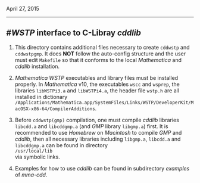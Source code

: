 April 27, 2015

--------------------------------------------------------
#*WSTP* interface to C-Libray *cddlib* 
--------------------------------------------------------

1. This directory contains additional files necessary to create 
`cddwstp` and `cddwstpgmp`. It does **NOT** follow the auto-config 
structure and the user must edit `Makefile` so that it conforms 
to the local *Mathematica* and *cddlib* installation.


2. *Mathematica WSTP* executables and library files must be installed 
properly. In *Mathematica* v10, the executables `wscc` and `wsprep`, 
the libraries `libWSTPi3.a` and `libWSTPi4.a`, the header file `wstp.h`
are all installed in dictionary  
`/Applications/Mathematica.app/SystemFiles/Links/WSTP/DeveloperKit/MacOSX-x86-64/CompilerAdditions`.


3. Before `cddwstp(gmp)` compilation, one must compile *cddlib* libraries 
`libcdd.a` and `libcddgmp.a` (and *GMP* library `libgmp.a`) first. It is 
recommended to use *Homebrew* on *Macintosh* to compile *GMP* and *cddlib*, 
then all necessary libraries including `libgmp.a`, `libcdd.a` and 
`libcddgmp.a` can be found in directory    
`/usr/local/lib`     
via symbolic links.


4. Examples for how to use *cddlib* can be found in subdirectory 
*examples* of *mma-cdd*.
